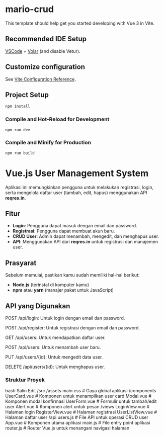 # mario-crud

This template should help get you started developing with Vue 3 in Vite.

## Recommended IDE Setup

[VSCode](https://code.visualstudio.com/) + [Volar](https://marketplace.visualstudio.com/items?itemName=Vue.volar) (and disable Vetur).

## Customize configuration

See [Vite Configuration Reference](https://vite.dev/config/).

## Project Setup

```sh
npm install
```

### Compile and Hot-Reload for Development

```sh
npm run dev
```

### Compile and Minify for Production

```sh
npm run build
```
# Vue.js User Management System

Aplikasi ini memungkinkan pengguna untuk melakukan registrasi, login, serta mengelola daftar user (tambah, edit, hapus) menggunakan API **reqres.in**.

## Fitur

- **Login**: Pengguna dapat masuk dengan email dan password.
- **Registrasi**: Pengguna dapat membuat akun baru.
- **CRUD User**: Admin dapat menambah, mengedit, dan menghapus user.
- **API**: Menggunakan API dari **reqres.in** untuk registrasi dan manajemen user.

## Prasyarat

Sebelum memulai, pastikan kamu sudah memiliki hal-hal berikut:
- **Node.js** (terinstal di komputer kamu)
- **npm** atau **yarn** (manajer paket untuk JavaScript)

## API yang Digunakan
POST /api/login: Untuk login dengan email dan password.

POST /api/register: Untuk registrasi dengan email dan password.

GET /api/users: Untuk mendapatkan daftar user.

POST /api/users: Untuk menambah user baru.

PUT /api/users/{id}: Untuk mengedit data user.

DELETE /api/users/{id}: Untuk menghapus user.

### Struktur Proyek
bash
Salin
Edit
/src
  /assets
    main.css          # Gaya global aplikasi
  /components
    UserCard.vue      # Komponen untuk menampilkan user card
    Modal.vue         # Komponen modal konfirmasi
    UserForm.vue      # Formulir untuk tambah/edit user
    Alert.vue         # Komponen alert untuk pesan
  /views
    LoginView.vue     # Halaman login
    RegisterView.vue  # Halaman registrasi
    UserListView.vue  # Halaman daftar user
  /api
    users.js          # File API untuk operasi CRUD user
  App.vue             # Komponen utama aplikasi
  main.js             # File entry point aplikasi
  router.js           # Router Vue.js untuk menangani navigasi halaman
